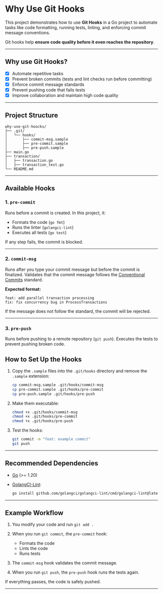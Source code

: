 # Why Use Git Hooks

This project demonstrates how to use **Git Hooks** in a Go project to automate tasks like code formatting, running tests, linting, and enforcing commit message conventions.

Git hooks help **ensure code quality before it even reaches the repository**.

---

## Why use Git Hooks?

* [x] Automate repetitive tasks
* [x] Prevent broken commits (tests and lint checks run before committing)
* [x] Enforce commit message standards
* [x] Prevent pushing code that fails tests
* [x] Improve collaboration and maintain high code quality

---

## Project Structure

```
why-use-git-hoocks/
├── .git/
│   └── hooks/
│       ├── commit-msg.sample
│       ├── pre-commit.sample
│       ├── pre-push.sample
├── main.go
├── transaction/
│   ├── transaction.go
│   ├── transaction_test.go
└── README.md
```

---

## Available Hooks

### 1. `pre-commit`

Runs before a commit is created.
In this project, it:

* Formats the code (`go fmt`)
* Runs the linter (`golangci-lint`)
* Executes all tests (`go test`)

If any step fails, the commit is blocked.

---

### 2. `commit-msg`

Runs after you type your commit message but before the commit is finalized.
Validates that the commit message follows the [Conventional Commits](https://www.conventionalcommits.org/) standard.

**Expected format:**

```
feat: add parallel transaction processing
fix: fix concurrency bug in ProcessTransactions
```

If the message does not follow the standard, the commit will be rejected.

---

### 3. `pre-push`

Runs before pushing to a remote repository (`git push`).
Executes the tests to prevent pushing broken code.

## How to Set Up the Hooks

1. Copy the `.sample` files into the `.git/hooks` directory and remove the `.sample` extension:

   ```bash
   cp commit-msg.sample .git/hooks/commit-msg
   cp pre-commit.sample .git/hooks/pre-commit
   cp pre-push.sample .git/hooks/pre-push
   ```

2. Make them executable:

   ```bash
   chmod +x .git/hooks/commit-msg
   chmod +x .git/hooks/pre-commit
   chmod +x .git/hooks/pre-push
   ```

3. Test the hooks:

   ```bash
   git commit -m "feat: example commit"
   git push
   ```

---

## Recommended Dependencies

* [Go](https://go.dev/) (>= 1.20)
* [GolangCI-Lint](https://golangci-lint.run/):

  ```bash
  go install github.com/golangci/golangci-lint/cmd/golangci-lint@latest
  ```

---

## Example Workflow

1. You modify your code and run `git add .`
2. When you run `git commit`, the `pre-commit` hook:

   * Formats the code
   * Lints the code
   * Runs tests
3. The `commit-msg` hook validates the commit message.
4. When you run `git push`, the `pre-push` hook runs the tests again.

If everything passes, the code is safely pushed.

---